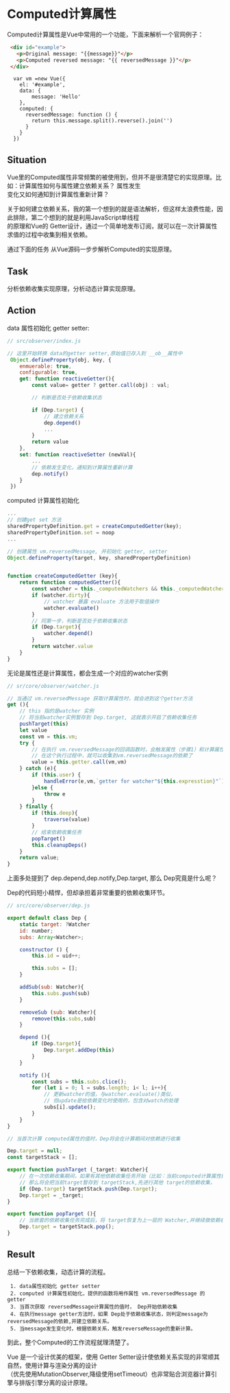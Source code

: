 # Computed计算属性   

Computed计算属性是Vue中常用的一个功能，下面来解析一个官网例子：  

```html
 <div id="example">
   <p>Original message: "{{message}}"</p>
   <p>Computed reversed message: "{{ reversedMessage }}"</p>
 </div>
```

```
  var vm =new Vue({
  	el: '#example',
  	data: {
  		message: 'Hello'
  	},
  	computed: {
  	  reversedMessage: function () {
  	  	return this.message.split().reverse().join('')
  	  }
  	}
  })
```


## Situation

Vue里的Computed属性非常频繁的被使用到，但并不是很清楚它的实现原理。比如：计算属性如何与属性建立依赖关系？ 属性发生  
变化又如何通知到计算属性重新计算？  

关于如何建立依赖关系，我的第一个想到的就是语法解析，但这样太浪费性能，因此排除，第二个想到的就是利用JavaScript单线程  
的原理和Vue的 Getter设计，通过一个简单地发布订阅，就可以在一次计算属性求值的过程中收集到相关依赖。  

通过下面的任务 从Vue源码一步步解析Computed的实现原理。  


## Task

分析依赖收集实现原理，分析动态计算实现原理。  


## Action

data 属性初始化 getter setter:

```js
// src/observer/index.js

// 这里开始转换 data的getter setter,原始值已存入到 __ob__属性中 
 Object.defineProperty(obj, key, {
 	enmuerable: true,
 	configurable: true,
 	get: function reactiveGetter(){
 		const value= getter ? getter.call(obj) : val;

 		// 判断是否处于依赖收集状态

 		if (Dep.target) {
 			// 建立依赖关系
 			dep.depend()
 			...
 		}
 		return value
 	},
 	set: function reactiveSetter (newVal){
 		...
 		// 依赖发生变化，通知到计算属性重新计算
 		dep.notify()
 	}
 })

```

computed 计算属性初始化 

```js
... 
// 创建get set 方法
sharedPropertyDefinition.get = createComputedGetter(key);
sharedPropertyDefinition.set = noop
...

// 创建属性 vm.reversedMessage, 并初始化 getter, setter
Object.defineProperty(target, key, sharedPropertyDefinition)


function createComputedGetter (key){
	return function computedGetter(){
		const watcher = this._computedWatchers && this._computedWatchers[key];
		if (watcher.dirty){
			// watcher 暴露 evaluate 方法用于取值操作
			watcher.evaluate()
		}
		// 同第一步，判断是否处于依赖收集状态
		if (Dep.target){
			watcher.depend()
		}
		return watcher.value
	}
}
```


无论是属性还是计算属性，都会生成一个对应的watcher实例

```js
// sr/core/observer/watcher.js

// 当通过 vm.reversedMessage 获取计算属性时，就会进到这个getter方法
get (){
	// this 指的是watcher 实例
	// 将当前watcher实例暂存到 Dep.target, 这就表示开启了依赖收集任务
	pushTarget(this)
	let value
	const vm = this.vm;
	try {
		// 在执行 vm.reversedMessage的回调函数时，会触发属性（步骤1）和计算属性（步骤2）的getter
		// 在这个执行过程中，就可以收集到vm.reversedMessage的依赖了
		value = this.getter.call(vm,vm)
	} catch (e){
		if (this.user) {
			handleError(e,vm,`getter for watcher"${this.expresstion}"`)
		}else {
			throw e
		}
	} finally {
		if (this.deep){
			traverse(value)
		}
		// 结束依赖收集任务
		popTarget()
		this.cleanupDeps()
	}
	return value;
}
```


上面多处提到了 dep.depend,dep.notify,Dep.target, 那么 Dep究竟是什么呢？

Dep的代码短小精悍，但却承担着非常重要的依赖收集环节。  

```js
// src/core/observer/dep.js

export default class Dep {
	static target: ?Watcher
	id: number;
	subs: Array<Watcher>;

	constructor () {
		this.id = uid++;

		this.subs = [];
	}

	addSub(sub: Watcher){
		this.subs.push(sub)
	}

	removeSub (sub: Watcher){
		remove(this.subs,sub)
	}

	depend (){
		if (Dep.target){
			Dep.target.addDep(this)
		}
	}

	notify (){
		const subs = this.subs.clice();
		for (let i = 0; l = subs.length; i< l; i++){
			// 更新watcher的值，与watcher.evaluate()类似，
			// 但update是给依赖变化时使用的，包含对watch的处理
			subs[i].update();
		}
	}
}

// 当首次计算 computed属性的值时，Dep将会在计算期间对依赖进行收集

Dep.target = null;
const targetStack = [];

export function pushTarget (_target: Watcher){
	// 在一次依赖收集期间，如果有其他依赖收集任务开始（比如：当前computed计算属性嵌套其他computed计算属性），  
	// 那么将会把当前target暂存到 targetStack,先进行其他 target的依赖收集，
	if (Dep.target) targetStack.push(Dep.target);
	Dep.target = _target;
}

export function popTarget (){
	// 当嵌套的依赖收集任务完成后，将 target恢复为上一层的 Watcher,并继续做依赖收集
	Dep.target = targetStack.pop();
}

```

 
## Result

总结一下依赖收集，动态计算的流程。

```
 1. data属性初始化 getter setter
 2. computed 计算属性初始化，提供的函数将用作属性 vm.reversedMessage 的 getter
 3. 当首次获取 reversedMessage计算属性的值时， Dep开始依赖收集
 4. 在执行message getter方法时，如果 Dep处于依赖收集状态，则判定message为 reversedMessage的依赖,并建立依赖关系。
 5. 当message发生变化时，根据依赖关系，触发reverseMessage的重新计算。 
```

到此，整个Computed的工作流程就理清楚了。  

Vue 是一个设计优美的框架，使用 Getter Setter设计使依赖关系实现的非常顺其自然，使用计算与渲染分离的设计  
（优先使用MutationObserver,降级使用setTimeout）也非常贴合浏览器计算引擎与排版引擎分离的设计原理。   